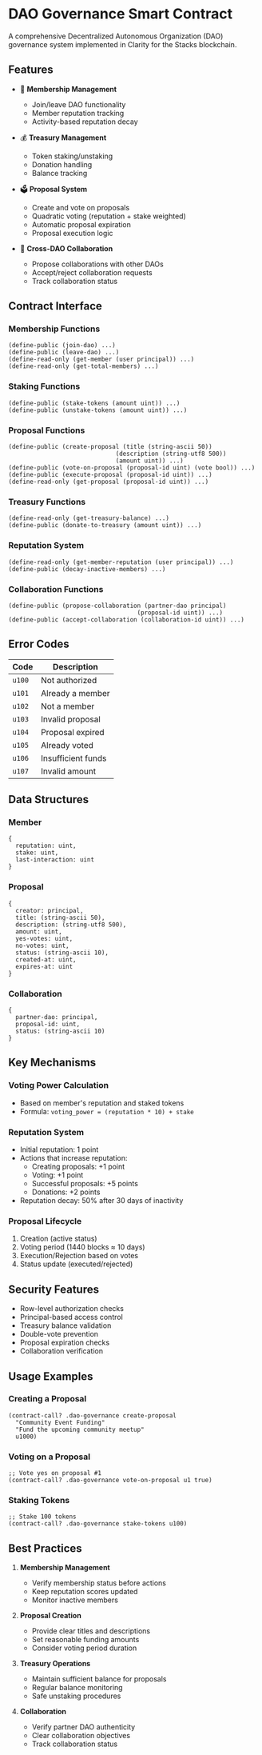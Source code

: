 # DAO Governance Smart Contract

A comprehensive Decentralized Autonomous Organization (DAO) governance system implemented in Clarity for the Stacks blockchain.

## Features

- 👥 **Membership Management**

  - Join/leave DAO functionality
  - Member reputation tracking
  - Activity-based reputation decay

- 💰 **Treasury Management**

  - Token staking/unstaking
  - Donation handling
  - Balance tracking

- 🗳️ **Proposal System**

  - Create and vote on proposals
  - Quadratic voting (reputation + stake weighted)
  - Automatic proposal expiration
  - Proposal execution logic

- 🤝 **Cross-DAO Collaboration**
  - Propose collaborations with other DAOs
  - Accept/reject collaboration requests
  - Track collaboration status

## Contract Interface

### Membership Functions

```clarity
(define-public (join-dao) ...)
(define-public (leave-dao) ...)
(define-read-only (get-member (user principal)) ...)
(define-read-only (get-total-members) ...)
```

### Staking Functions

```clarity
(define-public (stake-tokens (amount uint)) ...)
(define-public (unstake-tokens (amount uint)) ...)
```

### Proposal Functions

```clarity
(define-public (create-proposal (title (string-ascii 50))
                              (description (string-utf8 500))
                              (amount uint)) ...)
(define-public (vote-on-proposal (proposal-id uint) (vote bool)) ...)
(define-public (execute-proposal (proposal-id uint)) ...)
(define-read-only (get-proposal (proposal-id uint)) ...)
```

### Treasury Functions

```clarity
(define-read-only (get-treasury-balance) ...)
(define-public (donate-to-treasury (amount uint)) ...)
```

### Reputation System

```clarity
(define-read-only (get-member-reputation (user principal)) ...)
(define-public (decay-inactive-members) ...)
```

### Collaboration Functions

```clarity
(define-public (propose-collaboration (partner-dao principal)
                                    (proposal-id uint)) ...)
(define-public (accept-collaboration (collaboration-id uint)) ...)
```

## Error Codes

| Code   | Description        |
| ------ | ------------------ |
| `u100` | Not authorized     |
| `u101` | Already a member   |
| `u102` | Not a member       |
| `u103` | Invalid proposal   |
| `u104` | Proposal expired   |
| `u105` | Already voted      |
| `u106` | Insufficient funds |
| `u107` | Invalid amount     |

## Data Structures

### Member

```clarity
{
  reputation: uint,
  stake: uint,
  last-interaction: uint
}
```

### Proposal

```clarity
{
  creator: principal,
  title: (string-ascii 50),
  description: (string-utf8 500),
  amount: uint,
  yes-votes: uint,
  no-votes: uint,
  status: (string-ascii 10),
  created-at: uint,
  expires-at: uint
}
```

### Collaboration

```clarity
{
  partner-dao: principal,
  proposal-id: uint,
  status: (string-ascii 10)
}
```

## Key Mechanisms

### Voting Power Calculation

- Based on member's reputation and staked tokens
- Formula: `voting_power = (reputation * 10) + stake`

### Reputation System

- Initial reputation: 1 point
- Actions that increase reputation:
  - Creating proposals: +1 point
  - Voting: +1 point
  - Successful proposals: +5 points
  - Donations: +2 points
- Reputation decay: 50% after 30 days of inactivity

### Proposal Lifecycle

1. Creation (active status)
2. Voting period (1440 blocks ≈ 10 days)
3. Execution/Rejection based on votes
4. Status update (executed/rejected)

## Security Features

- Row-level authorization checks
- Principal-based access control
- Treasury balance validation
- Double-vote prevention
- Proposal expiration checks
- Collaboration verification

## Usage Examples

### Creating a Proposal

```clarity
(contract-call? .dao-governance create-proposal
  "Community Event Funding"
  "Fund the upcoming community meetup"
  u1000)
```

### Voting on a Proposal

```clarity
;; Vote yes on proposal #1
(contract-call? .dao-governance vote-on-proposal u1 true)
```

### Staking Tokens

```clarity
;; Stake 100 tokens
(contract-call? .dao-governance stake-tokens u100)
```

## Best Practices

1. **Membership Management**

   - Verify membership status before actions
   - Keep reputation scores updated
   - Monitor inactive members

2. **Proposal Creation**

   - Provide clear titles and descriptions
   - Set reasonable funding amounts
   - Consider voting period duration

3. **Treasury Operations**

   - Maintain sufficient balance for proposals
   - Regular balance monitoring
   - Safe unstaking procedures

4. **Collaboration**
   - Verify partner DAO authenticity
   - Clear collaboration objectives
   - Track collaboration status

